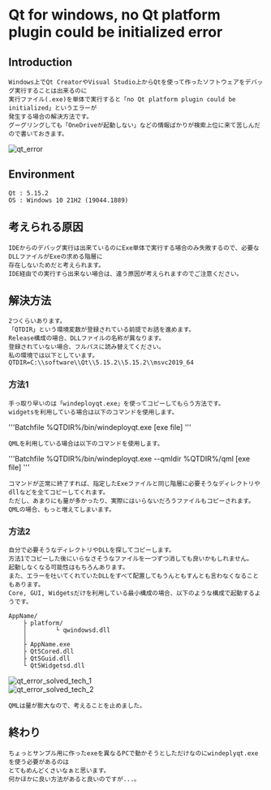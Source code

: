 
# Qt for windows, no Qt platform plugin could be initialized error

## Introduction

    Windows上でQt CreatorやVisual Studio上からQtを使って作ったソフトウェアをデバッグ実行することは出来るのに  
    実行ファイル(.exe)を単体で実行すると「no Qt platform plugin could be initialized」というエラーが  
    発生する場合の解決方法です。  
    グーグリングしても「OneDriveが起動しない」などの情報ばかりが検索上位に来て苦しんだので書いておきます。  

![qt_error](https://user-images.githubusercontent.com/12496951/185541428-b9d98dd3-0476-434e-89e0-513177433210.PNG)

## Environment

    Qt : 5.15.2
    OS : Windows 10 21H2 (19044.1889)


## 考えられる原因

    IDEからのデバッグ実行は出来ているのにExe単体で実行する場合のみ失敗するので、必要なDLLファイルがExeの求める階層に  
    存在しないためだと考えられます。  
    IDE経由での実行すら出来ない場合は、違う原因が考えられますのでご注意ください。  
    
## 解決方法

    2つくらいあります。  
    「QTDIR」という環境変数が登録されている前提でお話を進めます。  
    Release構成の場合、DLLファイルの名称が異なります。  
    登録されていない場合、フルパスに読み替えてください。  
    私の環境では以下としています。  
    QTDIR=C:\\software\\Qt\\5.15.2\\5.15.2\\msvc2019_64  

### 方法1

    手っ取り早いのは「windeployqt.exe」を使ってコピーしてもらう方法です。  
    widgetsを利用している場合は以下のコマンドを使用します。  
'''Batchfile
%QTDIR%/bin/windeployqt.exe [exe file]
'''

    QMLを利用している場合は以下のコマンドを使用します。  
'''Batchfile
%QTDIR%/bin/windeployqt.exe --qmldir %QTDIR%/qml [exe file]
'''

    コマンドが正常に終了すれば、指定したExeファイルと同じ階層に必要そうなディレクトリやdllなどを全てコピーしてくれます。  
    ただし、あまりにも量が多かったり、実際にはいらないだろうファイルもコピーされます。  
    QMLの場合、もっと増えてしまいます。  

### 方法2

    自分で必要そうなディレクトリやDLLを探してコピーします。  
    方法1でコピーした後にいらなさそうなファイルを一つずつ消しても良いかもしれません。  
    起動しなくなる可能性はもちろんあります。  
    また、エラーを吐いてくれていたDLLをすべて配置してもうんともすんとも言わなくなることもあります。  
    Core, GUI, Widgetsだけを利用している最小構成の場合、以下のような構成で起動するようです。  

    AppName/
        ├ platform/
        │        └ qwindowsd.dll
        │
        ├ AppName.exe
        ├ Qt5Cored.dll
        ├ Qt5Guid.dll
        └ Qt5Widgetsd.dll

![qt_error_solved_tech_1](https://user-images.githubusercontent.com/12496951/185541468-a354fed4-96d5-4320-89c8-5f2a7b75a45c.PNG)  
![qt_error_solved_tech_2](https://user-images.githubusercontent.com/12496951/185541554-07c4362c-f024-4f14-8ff9-ee637171d2e7.PNG)  

    QMLは量が膨大なので、考えることを止めました。  

## 終わり

    ちょっとサンプル用に作ったexeを異なるPCで動かそうとしただけなのにwindeplyqt.exeを使う必要があるのは  
    とてもめんどくさいなぁと思います。  
    何かほかに良い方法があると良いのですが...。  
    
